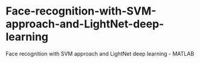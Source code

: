 # Face-recognition-with-SVM-approach-and-LightNet-deep-learning
Face recognition with SVM approach and LightNet deep learning - MATLAB

